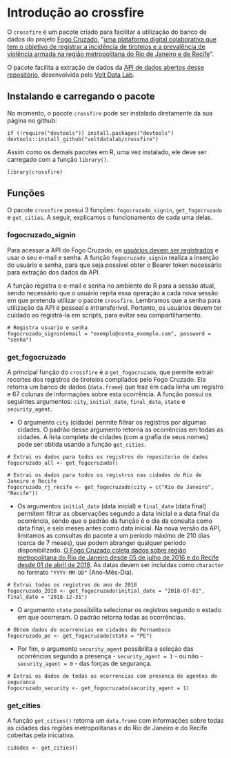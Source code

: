 # Introdução ao crossfire

O `crossfire` é um pacote criado para facilitar a utilização do banco de dados do projeto [Fogo Cruzado](https://fogocruzado.org.br/), "[uma plataforma digital colaborativa que tem o objetivo de registrar a incidência de tiroteios e a prevalência de violência armada na região metropolitana do Rio de Janeiro e de Recife](https://fogocruzado.org.br/perguntas-frequentes/#1553708190395-3a432702-4810)".

O pacote facilita a extração de dados da [API de dados abertos desse repositório](https://api.fogocruzado.org.br/), desenvolvida pelo [Volt Data Lab](https://www.voltdata.info/).

## Instalando e carregando o pacote

No momento, o pacote `crossfire` pode ser instalado diretamente da sua página no github:

```
if (!require("devtools")) install.packages("devtools")
devtools::install_github("voltdatalab/crossfire")
```

Assim como os demais pacotes em R, uma vez instalado, ele deve ser carregado com a função `library()`.

```
library(crossfire)
```

## Funções

O pacote `crossfire` possui 3 funções: `fogocruzado_signin`, `get_fogocruzado` e `get_cities`. A seguir, explicamos o funcionamento de cada uma delas.

### fogocruzado_signin

Para acessar a API do Fogo Cruzado, os [usuários devem ser registrados](https://api.fogocruzado.org.br/register) e usar o seu e-mail e senha. A função `fogocruzado_signin` realiza a inserção do usuário e senha, para que seja possível obter o Bearer token necessário para extração dos dados da API. 

A função registra o e-mail e senha no ambiente do R para a sessão atual, sendo necessário que o usuário repita essa operação a cada nova sessão em que pretenda utilizar o pacote `crossfire`. Lembramos que a senha para utilização da API é pessoal e intransferível. Portanto, os usuários devem ter cuidado ao registrá-la em scripts, para evitar seu compartilhamento.

```
# Registra usuario e senha
fogocruzado_signin(email = "exemplo@conta_exemplo.com", password = "senha")
```

### get_fogocruzado

A principal função do `crossfire` é a `get_fogocruzado`, que permite extrair recortes dos registros de tiroteios compilados pelo Fogo Cruzado. Ela retorna um banco de dados (`data.frame`) que traz em cada linha um registro e 67 colunas de informações sobre esta ocorrência. A função possui os seguintes argumentos: `city`, `initial_date`, `final_date`, `state` e `security_agent`.

* O argumento `city` (cidade) permite filtrar os registros por algumas cidades. O padrão desse argumento retorna as ocorrências em todas as cidades. A lista completa de cidades (com a grafia de seus nomes) pode ser obtida usando a função `get_cities`.

```
# Extrai os dados para todos os registros do repositorio de dados
fogocruzado_all <- get_fogocruzado()

# Extrai os dados para todos os registros nas cidades do Rio de Janeiro e Recife
fogocruzado_rj_recife <- get_fogocruzado(city = c("Rio de Janeiro", "Recife"))
```

* Os argumentos `initial_date` (data inicial) e `final_date` (data final) permitem filtrar as observações segundo a data inicial e a data final da ocorrência, sendo que o padrão da função é o dia da consulta como data final, e seis meses antes como data inicial. Na nova versão da API, limitamos as consultas do pacote a um período máximo de 210 dias (cerca de 7 meses), que podem abranger qualquer período disponibilizado. [O Fogo Cruzado coleta dados sobre região metropolitana do Rio de Janeiro desde 05 de julho de 2016 e do Recife desde 01 de abril de 2018](https://fogocruzado.org.br/perguntas-frequentes/#1553708190396-78173b2a-059c). As datas devem ser incluídas como `character` no formato `"YYYY-MM-DD"` (Ano-Mês-Dia).

```
# Extrai todos os registros do ano de 2018
fogocruzado_2018 <- get_fogocruzado(initial_date = "2018-07-01", final_date = "2018-12-31")
```

* O argumento `state` possibilita selecionar os registros segundo o estado em que ocorreram. O padrão retorna todas as ocorrências.

```
# Obtem dados de ocorrencias em cidades de Pernambuco
fogocruzado_pe <- get_fogocruzado(state = "PE")
```

* Por fim, o argumento `security_agent` possibilita a seleção das ocorrências segundo a presença - `security_agent = 1` - ou não - `security_agent = 0` - das forças de segurança. 

```
# Extrai os dados de todas as ocorrencias com presenca de agentes de seguranca
fogocruzado_security <- get_fogocruzado(security_agent = 1)
```

### get_cities

A função `get_cities()` retorna um `data.frame` com informações sobre todas as cidades das regiões metropolitanas e do Rio de Janeiro e do Recife cobertas pela iniciativa.

```
cidades <- get_cities()
```

